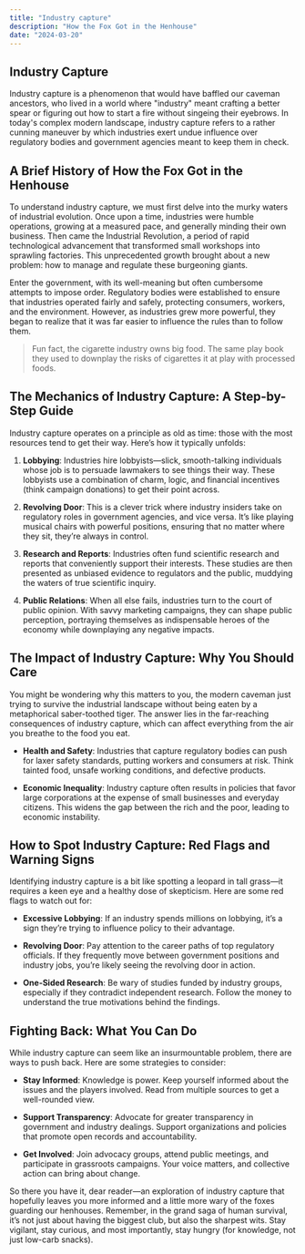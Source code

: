 ```yaml
---
title: "Industry capture"
description: "How the Fox Got in the Henhouse"
date: "2024-03-20"
---
```


## Industry Capture

Industry capture is a phenomenon that would have baffled our caveman ancestors, who lived in a world where "industry" meant crafting a better spear or figuring out how to start a fire without singeing their eyebrows. In today's complex modern landscape, industry capture refers to a rather cunning maneuver by which industries exert undue influence over regulatory bodies and government agencies meant to keep them in check.


## A Brief History of How the Fox Got in the Henhouse

To understand industry capture, we must first delve into the murky waters of industrial evolution. Once upon a time, industries were humble operations, growing at a measured pace, and generally minding their own business. Then came the Industrial Revolution, a period of rapid technological advancement that transformed small workshops into sprawling factories. This unprecedented growth brought about a new problem: how to manage and regulate these burgeoning giants.

Enter the government, with its well-meaning but often cumbersome attempts to impose order. Regulatory bodies were established to ensure that industries operated fairly and safely, protecting consumers, workers, and the environment. However, as industries grew more powerful, they began to realize that it was far easier to influence the rules than to follow them.

   > Fun fact, the cigarette industry owns big food. The same play book they 
   > used to downplay the risks of cigarettes it at play with processed foods.

## The Mechanics of Industry Capture: A Step-by-Step Guide

Industry capture operates on a principle as old as time: those with the most resources tend to get their way. Here’s how it typically unfolds:

1. **Lobbying**: Industries hire lobbyists—slick, smooth-talking individuals whose job is to persuade lawmakers to see things their way. These lobbyists use a combination of charm, logic, and financial incentives (think campaign donations) to get their point across.

2. **Revolving Door**: This is a clever trick where industry insiders take on regulatory roles in government agencies, and vice versa. It’s like playing musical chairs with powerful positions, ensuring that no matter where they sit, they’re always in control.

3. **Research and Reports**: Industries often fund scientific research and reports that conveniently support their interests. These studies are then presented as unbiased evidence to regulators and the public, muddying the waters of true scientific inquiry.

4. **Public Relations**: When all else fails, industries turn to the court of public opinion. With savvy marketing campaigns, they can shape public perception, portraying themselves as indispensable heroes of the economy while downplaying any negative impacts.

## The Impact of Industry Capture: Why You Should Care

You might be wondering why this matters to you, the modern caveman just trying to survive the industrial landscape without being eaten by a metaphorical saber-toothed tiger. The answer lies in the far-reaching consequences of industry capture, which can affect everything from the air you breathe to the food you eat.

- **Health and Safety**: Industries that capture regulatory bodies can push for laxer safety standards, putting workers and consumers at risk. Think tainted food, unsafe working conditions, and defective products.
  
- **Economic Inequality**: Industry capture often results in policies that favor large corporations at the expense of small businesses and everyday citizens. This widens the gap between the rich and the poor, leading to economic instability.

## How to Spot Industry Capture: Red Flags and Warning Signs

Identifying industry capture is a bit like spotting a leopard in tall grass—it requires a keen eye and a healthy dose of skepticism. Here are some red flags to watch out for:

- **Excessive Lobbying**: If an industry spends millions on lobbying, it’s a sign they’re trying to influence policy to their advantage.
  
- **Revolving Door**: Pay attention to the career paths of top regulatory officials. If they frequently move between government positions and industry jobs, you’re likely seeing the revolving door in action.
  
- **One-Sided Research**: Be wary of studies funded by industry groups, especially if they contradict independent research. Follow the money to understand the true motivations behind the findings.

## Fighting Back: What You Can Do

While industry capture can seem like an insurmountable problem, there are ways to push back. Here are some strategies to consider:

- **Stay Informed**: Knowledge is power. Keep yourself informed about the issues and the players involved. Read from multiple sources to get a well-rounded view.
  
- **Support Transparency**: Advocate for greater transparency in government and industry dealings. Support organizations and policies that promote open records and accountability.
  
- **Get Involved**: Join advocacy groups, attend public meetings, and participate in grassroots campaigns. Your voice matters, and collective action can bring about change.


So there you have it, dear reader—an exploration of industry capture that hopefully leaves you more informed and a little more wary of the foxes guarding our henhouses. Remember, in the grand saga of human survival, it’s not just about having the biggest club, but also the sharpest wits. Stay vigilant, stay curious, and most importantly, stay hungry (for knowledge, not just low-carb snacks).
